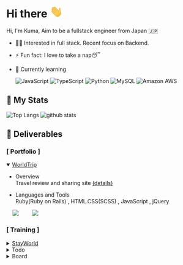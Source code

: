 <h1>Hi there <img
src="https://github.com/ikkundayo/ikkundayo/raw/main/images/Hi.gif" height="32" /></h1>  

Hi, I'm Kuma, Aim to be a fullstack engineer from Japan 🇯🇵
* 👨‍💻 Interested in full stack. Recent focus on Backend.

* ⚡️ Fun fact: I love to take a nap😴
* 🌱 Currently learning  <p>
 ![JavaScript](https://img.shields.io/badge/-JavaScript-%23F7DF1C?style=flat-square&logo=javascript&logoColor=000000&labelColor=%23F7DF1C&color=%23FFCE5A)
 ![TypeScript](https://img.shields.io/badge/-TypeScript-007ACC?style=flat-square&logo=typescript&logoColor=white)
 ![Python](https://img.shields.io/badge/-Python-black?style=flat-square&logo=Python)
 ![MySQL](https://img.shields.io/badge/-MySQL-black?style=flat-square&logo=mysql)
 ![Amazon AWS](https://img.shields.io/badge/Amazon%20AWS-232F3E?style=flat-square&logo=amazon-aws)
</p>

##  My Stats
<p align="left"> 
  <img alt="Top Langs" height="150px" src="https://github-readme-stats.vercel.app/api/top-langs/?username=ikkundayo&layout=compact&show_icons=true&theme=onedark" />
  <img alt="github stats" height="150px" src="https://github-readme-stats.vercel.app/api?username=ikkundayo&theme=onedark&show_icons=ture" />
</p>


##  Deliverables
### [ Portfolio ] 
<details open>
  <summary><a href="http://worldtrip.life/">WorldTrip</a></summary>  
  
  - Overview  
  Travel review and sharing site <a href="https://github.com/ikkundayo/WorldTrip/blob/main/README.md">(details)</a>  
  
  - Languages and Tools  
  Ruby(Ruby on Rails) , HTML.CSS(SCSS) , JavaScript , jQuery  
 
  &nbsp; &nbsp; 
  <img src="https://user-images.githubusercontent.com/97657938/171466348-a12188e2-3050-47d4-84bd-ccb1328b6576.gif" height="220px" />
  &nbsp; &nbsp; &nbsp; &nbsp; 
  <img src="https://user-images.githubusercontent.com/97657938/171471320-1bf3f67e-4146-4c11-871f-12de82f62216.gif" height="220px" />
</details>  

### [ Training ]
<details>
  <summary><a href="https://ikkundayo.github.io/Stay-World/">StayWorld</a></summary>  
  
  - Overview  
  website(animation) <a href="https://github.com/ikkundayo/Stay-World">(details)</a>  
  
  - Languages and Tools  
  HTML.CSS(SCSS) , JavaScript  
 
  &nbsp; &nbsp; 
  <img src="https://user-images.githubusercontent.com/97657938/171525990-fda133a3-28a7-4f15-9b21-63305903fd60.gif" height="220px" />
</details>  
<details>
  <summary>Todo</summary>  
  
  - Overview  
  Todo app <a href="https://github.com/ikkundayo/Todoproject">(details)</a>  
  
  - Languages and Tools  
  Python(django) , HTML.CSS(Bootstrap)  
 
  &nbsp; &nbsp; 
  <img src="https://user-images.githubusercontent.com/97657938/172051584-d915f4a7-e515-40e9-8613-6d29655f8863.gif" height="220px" />
</details>  
<details>
  <summary>Board</summary>  
  
  - Overview  
  Board app <a href="https://github.com/ikkundayo/boardproject">(details)</a>  
  
  - Languages and Tools  
  Python(django) , HTML.CSS(Bootstrap).   
 
  &nbsp; &nbsp; 
  <img src="https://user-images.githubusercontent.com/97657938/172051765-e88c2e02-3b01-4bc5-a8fb-1d279b642ddc.gif" height="220px" />
</details>
